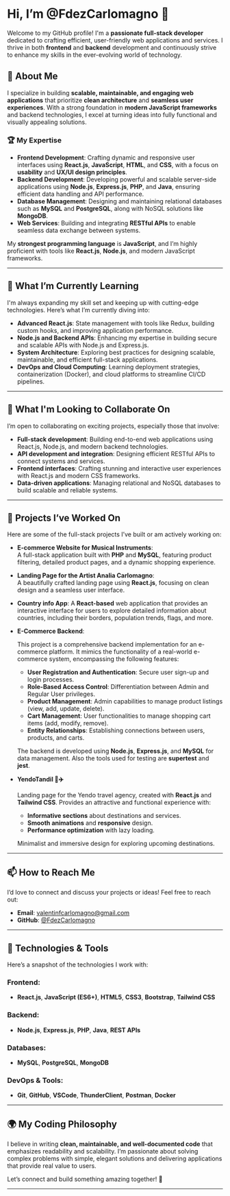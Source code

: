 
# Hi, I’m @FdezCarlomagno 👋  

Welcome to my GitHub profile! I'm a **passionate full-stack developer** dedicated to crafting efficient, user-friendly web applications and services. I thrive in both **frontend** and **backend** development and continuously strive to enhance my skills in the ever-evolving world of technology.  

## 👀 About Me  

I specialize in building **scalable, maintainable, and engaging web applications** that prioritize **clean architecture** and **seamless user experiences**. With a strong foundation in **modern JavaScript frameworks** and backend technologies, I excel at turning ideas into fully functional and visually appealing solutions.  

### 🏆 My Expertise  

- **Frontend Development**: Crafting dynamic and responsive user interfaces using **React.js**, **JavaScript**, **HTML**, and **CSS**, with a focus on **usability** and **UX/UI design principles**.  
- **Backend Development**: Developing powerful and scalable server-side applications using **Node.js**, **Express.js**, **PHP**, and **Java**, ensuring efficient data handling and API performance.  
- **Database Management**: Designing and maintaining relational databases such as **MySQL** and **PostgreSQL**, along with NoSQL solutions like **MongoDB**.  
- **Web Services**: Building and integrating **RESTful APIs** to enable seamless data exchange between systems.  

My **strongest programming language** is **JavaScript**, and I’m highly proficient with tools like **React.js**, **Node.js**, and modern JavaScript frameworks.  

---

## 🌱 What I’m Currently Learning  

I'm always expanding my skill set and keeping up with cutting-edge technologies. Here’s what I’m currently diving into:  
- **Advanced React.js**: State management with tools like Redux, building custom hooks, and improving application performance.  
- **Node.js and Backend APIs**: Enhancing my expertise in building secure and scalable APIs with Node.js and Express.js.  
- **System Architecture**: Exploring best practices for designing scalable, maintainable, and efficient full-stack applications.  
- **DevOps and Cloud Computing**: Learning deployment strategies, containerization (Docker), and cloud platforms to streamline CI/CD pipelines.  

---

## 💞️ What I'm Looking to Collaborate On  

I’m open to collaborating on exciting projects, especially those that involve:  
- **Full-stack development**: Building end-to-end web applications using React.js, Node.js, and modern backend technologies.  
- **API development and integration**: Designing efficient RESTful APIs to connect systems and services.  
- **Frontend interfaces**: Crafting stunning and interactive user experiences with React.js and modern CSS frameworks.  
- **Data-driven applications**: Managing relational and NoSQL databases to build scalable and reliable systems.  

---

## 🚀 Projects I’ve Worked On  

Here are some of the full-stack projects I’ve built or am actively working on:  

- **E-commerce Website for Musical Instruments**:  
  A full-stack application built with **PHP** and **MySQL**, featuring product filtering, detailed product pages, and a dynamic shopping experience.  

- **Landing Page for the Artist Analia Carlomagno**:  
  A beautifully crafted landing page using **React.js**, focusing on clean design and a seamless user interface.

- **Country info App**:
  A **React-based** web application that provides an interactive interface for users to explore detailed information about countries, including their borders, population trends, flags,     and more.
- **E-Commerce Backend**:

  This project is a comprehensive backend implementation for an e-commerce platform. It mimics the functionality of a real-world e-commerce system, encompassing the following features:

    - **User  Registration and Authentication**: Secure user sign-up and login processes.
    - **Role-Based Access Control**: Differentiation between Admin and Regular User privileges.
    - **Product Management**: Admin capabilities to manage product listings (view, add, update, delete).
    - **Cart Management**: User functionalities to manage shopping cart items (add, modify, remove).
    - **Entity Relationships**: Establishing connections between users, products, and carts.

  The backend is developed using **Node.js**, **Express.js**, and **MySQL** for data management. Also the tools used for testing are **supertest** and **jest**.
- **YendoTandil 🌄✈️**

  Landing page for the Yendo travel agency, created with **React.js** and **Tailwind CSS**. Provides an attractive and functional experience with:

  - **Informative sections** about destinations and services.  
  - **Smooth animations** and **responsive** design.  
  - **Performance optimization** with lazy loading.  

  Minimalist and immersive design for exploring upcoming destinations.
---

## 📫 How to Reach Me  

I’d love to connect and discuss your projects or ideas! Feel free to reach out:  

- **Email**: [valentinfcarlomagno@gmail.com](mailto:valentinfcarlomagno@gmail.com)  
- **GitHub**: [@FdezCarlomagno](https://github.com/FdezCarlomagno)  

---

## 🔧 Technologies & Tools  

Here’s a snapshot of the technologies I work with:  

### Frontend:  
- **React.js**, **JavaScript (ES6+)**, **HTML5**, **CSS3**, **Bootstrap**, **Tailwind CSS**  

### Backend:  
- **Node.js**, **Express.js**, **PHP**, **Java**, **REST APIs**  

### Databases:  
- **MySQL**, **PostgreSQL**, **MongoDB**  

### DevOps & Tools:  
- **Git**, **GitHub**, **VSCode**, **ThunderClient**, **Postman**, **Docker**  

---

## 🌍 My Coding Philosophy  

I believe in writing **clean, maintainable, and well-documented code** that emphasizes readability and scalability. I’m passionate about solving complex problems with simple, elegant solutions and delivering applications that provide real value to users.  

Let’s connect and build something amazing together! 🚀  

--- 
